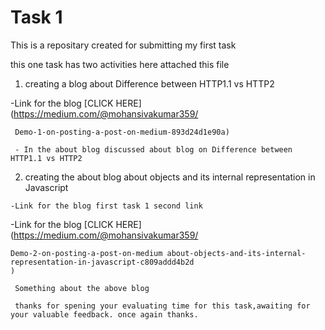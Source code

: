# Task 1

This is a repositary created for submitting my first task

this one task has two activities here attached this file

1. creating a blog about Difference between HTTP1.1 vs HTTP2

  -Link for the blog [CLICK HERE](https://medium.com/@mohansivakumar359/
    
     Demo-1-on-posting-a-post-on-medium-893d24d1e90a)
    
     - In the about blog discussed about blog on Difference between HTTP1.1 vs HTTP2
  
  2. creating the about blog about objects and its internal representation in Javascript
 
    -Link for the blog first task 1 second link
-Link for the blog [CLICK HERE](https://medium.com/@mohansivakumar359/
    
    Demo-2-on-posting-a-post-on-medium about-objects-and-its-internal-representation-in-javascript-c809addd4b2d
    )
     
     Something about the above blog

     thanks for spening your evaluating time for this task,awaiting for your valuable feedback. once again thanks.

